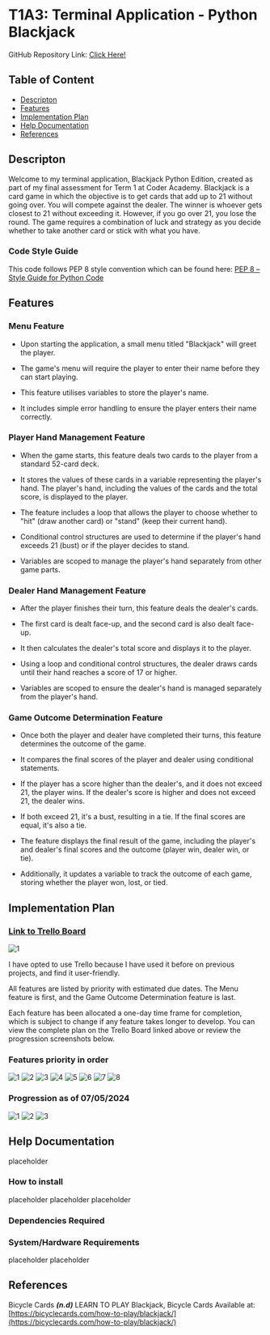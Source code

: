 # T1A3: Terminal Application - Python Blackjack

GitHub Repository Link: [Click Here!](https://github.com/motech99/T1A3_Terminal_App)

## Table of Content

- [Descripton](#descripton)
- [Features](#features)
- [Implementation Plan](#implementation-plan)
- [Help Documentation](#help-documentation)
- [References](#references)

## Descripton

Welcome to my terminal application, Blackjack Python Edition, created as part of my final assessment for Term 1 at Coder Academy. Blackjack is a card game in which the objective is to get cards that add up to 21 without going over. You will compete against the dealer. The winner is whoever gets closest to 21 without exceeding it. However, if you go over 21, you lose the round. The game requires a combination of luck and strategy as you decide whether to take another card or stick with what you have.

### Code Style Guide

This code follows PEP 8 style convention which can be found here: [PEP 8 – Style Guide for Python Code](https://peps.python.org/pep-0008/)

## Features

### Menu Feature

- Upon starting the application, a small menu titled "Blackjack" will greet the player.

- The game's menu will require the player to enter their name before they can start playing.

- This feature utilises variables to store the player's name.

- It includes simple error handling to ensure the player enters their name correctly.

### Player Hand Management Feature

- When the game starts, this feature deals two cards to the player from a standard 52-card deck.

- It stores the values of these cards in a variable representing the player's hand.
The player's hand, including the values of the cards and the total score, is displayed to the player.

- The feature includes a loop that allows the player to choose whether to "hit" (draw another card) or "stand" (keep their current hand).

- Conditional control structures are used to determine if the player's hand exceeds 21 (bust) or if the player decides to stand.

- Variables are scoped to manage the player's hand separately from other game parts.

### Dealer Hand Management Feature

- After the player finishes their turn, this feature deals the dealer's cards.

- The first card is dealt face-up, and the second card is also dealt face-up.

- It then calculates the dealer's total score and displays it to the player.

- Using a loop and conditional control structures, the dealer draws cards until their hand reaches a score of 17 or higher.

- Variables are scoped to ensure the dealer's hand is managed separately from the player's hand.

### Game Outcome Determination Feature

- Once both the player and dealer have completed their turns, this feature determines the outcome of the game.

- It compares the final scores of the player and dealer using conditional statements.

- If the player has a score higher than the dealer's, and it does not exceed 21, the player wins. If the dealer's score is higher and does not exceed 21, the dealer wins.

- If both exceed 21, it's a bust, resulting in a tie. If the final scores are equal, it's also a tie.

- The feature displays the final result of the game, including the player's and dealer's final scores and the outcome (player win, dealer win, or tie).

- Additionally, it updates a variable to track the outcome of each game, storing whether the player won, lost, or tied.

## Implementation Plan

### [Link to Trello Board](https://trello.com/b/DHZMC0Ul/python-blackjack)

![1](./docs/trello-board-1.png)

I have opted to use Trello because I have used it before on previous projects, and find it user-friendly.

All features are listed by priority with estimated due dates. The Menu feature is first, and the Game Outcome Determination feature is last.

Each feature has been allocated a one-day time frame for completion, which is subject to change if any feature takes longer to develop. You can view the complete plan on the Trello Board linked above or review the progression screenshots below.

### Features priority in order

![1](./docs/Menu-Feature-1.png)
![2](./docs/Menu-Feature-2.png)
![3](./docs/player-hand-Management-Feature-1.png)
![4](./docs/player-hand-Management-Feature-2.png)
![5](./docs/Dealer-Hand-Management-Feature-1.png)
![6](./docs/Dealer-Hand-Management-Feature-2.png)
![7](./docs/Game-Outcome-Determination-Feature-1.png)
![8](./docs/Game-Outcome-Determination-Feature-2.png)

### Progression as of 07/05/2024

![1](./docs/Progression-%202024-05-07.png)
![2](./docs/readme-md-progression-1.png)
![3](./docs/readme-md-progression-2.png)

## Help Documentation

placeholder

### How to install

placeholder
placeholder
placeholder

### Dependencies Required

### System/Hardware Requirements

placeholder
placeholder

## References

Bicycle Cards ***(n.d)*** LEARN TO PLAY Blackjack, Bicycle Cards
Available at: [https://bicyclecards.com/how-to-play/blackjack/](https://bicyclecards.com/how-to-play/blackjack/)
